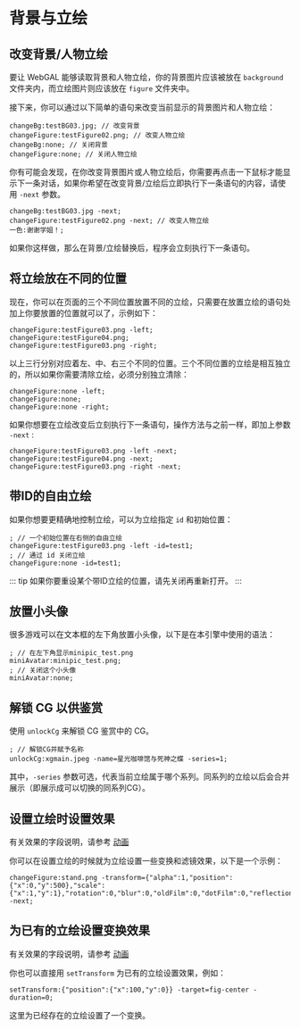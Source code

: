 # 背景与立绘

## 改变背景/人物立绘

要让 WebGAL 能够读取背景和人物立绘，你的背景图片应该被放在 `background` 文件夹内，而立绘图片则应该放在 `figure` 文件夹中。

接下来，你可以通过以下简单的语句来改变当前显示的背景图片和人物立绘：

``` ws
changeBg:testBG03.jpg; // 改变背景
changeFigure:testFigure02.png; // 改变人物立绘
changeBg:none; // 关闭背景
changeFigure:none; // 关闭人物立绘
```

你有可能会发现，在你改变背景图片或人物立绘后，你需要再点击一下鼠标才能显示下一条对话，如果你希望在改变背景/立绘后立即执行下一条语句的内容，请使用 `-next` 参数。

``` ws
changeBg:testBG03.jpg -next;
changeFigure:testFigure02.png -next; // 改变人物立绘
一色:谢谢学姐！;
```

如果你这样做，那么在背景/立绘替换后，程序会立刻执行下一条语句。

## 将立绘放在不同的位置

现在，你可以在页面的三个不同位置放置不同的立绘，只需要在放置立绘的语句处加上你要放置的位置就可以了，示例如下：

``` ws
changeFigure:testFigure03.png -left;
changeFigure:testFigure04.png;
changeFigure:testFigure03.png -right;
```

以上三行分别对应着左、中、右三个不同的位置。三个不同位置的立绘是相互独立的，所以如果你需要清除立绘，必须分别独立清除：

``` ws
changeFigure:none -left;
changeFigure:none;
changeFigure:none -right;
```

如果你想要在立绘改变后立刻执行下一条语句，操作方法与之前一样，即加上参数 `-next` :

``` ws
changeFigure:testFigure03.png -left -next;
changeFigure:testFigure04.png -next;
changeFigure:testFigure03.png -right -next;
```

## 带ID的自由立绘

如果你想要更精确地控制立绘，可以为立绘指定 `id` 和初始位置：

``` ws
; // 一个初始位置在右侧的自由立绘
changeFigure:testFigure03.png -left -id=test1;
; // 通过 id 关闭立绘
changeFigure:none -id=test1;
```

::: tip
如果你要重设某个带ID立绘的位置，请先关闭再重新打开。
:::

## 放置小头像

很多游戏可以在文本框的左下角放置小头像，以下是在本引擎中使用的语法：

``` ws
; // 在左下角显示minipic_test.png
miniAvatar:minipic_test.png;
; // 关闭这个小头像
miniAvatar:none;
```

## 解锁 CG 以供鉴赏

使用 `unlockCg` 来解锁 CG 鉴赏中的 CG。

``` ws
; // 解锁CG并赋予名称
unlockCg:xgmain.jpeg -name=星光咖啡馆与死神之蝶 -series=1;
```

其中，`-series` 参数可选，代表当前立绘属于哪个系列。同系列的立绘以后会合并展示（即展示成可以切换的同系列CG）。

## 设置立绘时设置效果

有关效果的字段说明，请参考 [动画](animation.md)

你可以在设置立绘的时候就为立绘设置一些变换和滤镜效果，以下是一个示例：

```
changeFigure:stand.png -transform={"alpha":1,"position":{"x":0,"y":500},"scale":{"x":1,"y":1},"rotation":0,"blur":0,"oldFilm":0,"dotFilm":0,"reflectionFilm":0,"glitchFilm":0,"rgbFilm":0,"godrayFilm":0} -next;
```

## 为已有的立绘设置变换效果

有关效果的字段说明，请参考 [动画](animation.md)

你也可以直接用 `setTransform` 为已有的立绘设置效果，例如：

```
setTransform:{"position":{"x":100,"y":0}} -target=fig-center -duration=0;
```

这里为已经存在的立绘设置了一个变换。

